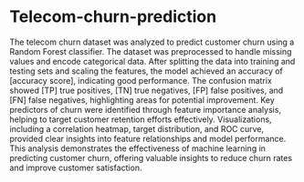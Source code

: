 # Telecom-churn-prediction
The telecom churn dataset was analyzed to predict customer churn using a Random Forest classifier. The dataset was preprocessed to handle missing values and encode categorical data. After splitting the data into training and testing sets and scaling the features, the model achieved an accuracy of [accuracy score], indicating good performance. The confusion matrix showed [TP] true positives, [TN] true negatives, [FP] false positives, and [FN] false negatives, highlighting areas for potential improvement. Key predictors of churn were identified through feature importance analysis, helping to target customer retention efforts effectively. Visualizations, including a correlation heatmap, target distribution, and ROC curve, provided clear insights into feature relationships and model performance. This analysis demonstrates the effectiveness of machine learning in predicting customer churn, offering valuable insights to reduce churn rates and improve customer satisfaction.
